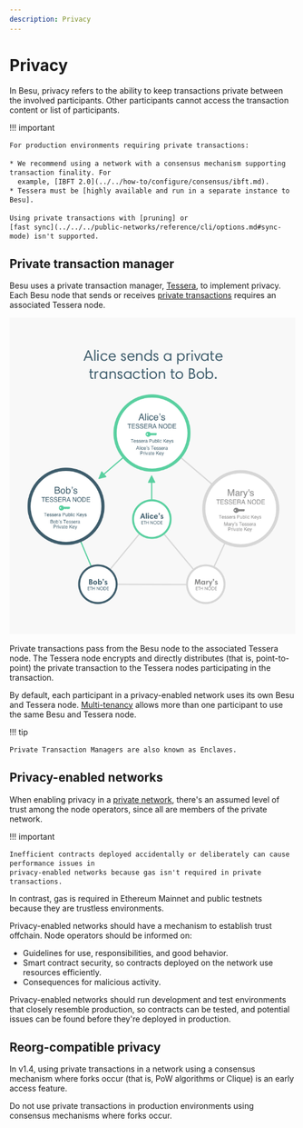 ```yaml
---
description: Privacy
---
```


# Privacy

In Besu, privacy refers to the ability to keep transactions private between the involved
participants. Other participants cannot access the transaction content or list of participants.

!!! important

    For production environments requiring private transactions:

    * We recommend using a network with a consensus mechanism supporting transaction finality. For
      example, [IBFT 2.0](../../how-to/configure/consensus/ibft.md).
    * Tessera must be [highly available and run in a separate instance to Besu].

    Using private transactions with [pruning] or
    [fast sync](../../../public-networks/reference/cli/options.md#sync-mode) isn't supported.

## Private transaction manager

Besu uses a private transaction manager, [Tessera](https://docs.tessera.consensys.net/), to implement
privacy.
Each Besu node that sends or receives [private transactions](private-transactions/index.md) requires an
associated Tessera node.

![Tessera Nodes](../../../assets/images/TesseraNodes.png)

Private transactions pass from the Besu node to the associated Tessera node. The Tessera node
encrypts and directly distributes (that is, point-to-point) the private transaction to the Tessera
nodes participating in the transaction.

By default, each participant in a privacy-enabled network uses its own Besu and Tessera node.
[Multi-tenancy](multi-tenancy.md) allows more than one participant to use the same Besu and Tessera
node.

!!! tip

    Private Transaction Managers are also known as Enclaves.

## Privacy-enabled networks

When enabling privacy in a [private network](../../get-started/system-requirements.md),
there's an assumed level of trust among the node operators, since all are members of the private
network.

!!! important

    Inefficient contracts deployed accidentally or deliberately can cause performance issues in
    privacy-enabled networks because gas isn't required in private transactions.

In contrast, gas is required in Ethereum Mainnet and public testnets because they are trustless
environments.

Privacy-enabled networks should have a mechanism to establish trust offchain.
Node operators should be informed on:

- Guidelines for use, responsibilities, and good behavior.
- Smart contract security, so contracts deployed on the network use resources efficiently.
- Consequences for malicious activity.

Privacy-enabled networks should run development and test environments that closely resemble
production, so contracts can be tested, and potential issues can be found before they're deployed in
production.

## Reorg-compatible privacy

In v1.4, using private transactions in a network using a consensus mechanism where forks occur
(that is, PoW algorithms or Clique) is an early access feature.

Do not use private transactions in production environments using consensus mechanisms where forks
occur.

<!-- Links -->
[highly available and run in a separate instance to Besu]: ../../how-to/use-privacy/tessera.md
[pruning]: ../../../public-networks/concepts/data-storage-formats.md#pruning
